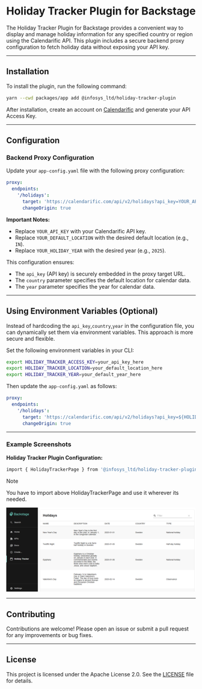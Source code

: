 # Holiday Tracker Plugin for Backstage

The Holiday Tracker Plugin for Backstage provides a convenient way to display and manage holiday information for any specified country or region using the Calendarific API. This plugin includes a secure backend proxy configuration to fetch holiday data without exposing your API key.

---

## Installation

To install the plugin, run the following command:

```bash
yarn --cwd packages/app add @infosys_ltd/holiday-tracker-plugin
```

After installation, create an account on [Calendarific](https://calendarific.com/) and generate your API Access Key.

---

## Configuration

### Backend Proxy Configuration

Update your `app-config.yaml` file with the following proxy configuration:

```yaml
proxy:
  endpoints:
    '/holidays':
      target: 'https://calendarific.com/api/v2/holidays?api_key=YOUR_API_KEY&country=YOUR_DEFAULT_LOCATION&year=YOUR_HOLIDAY_YEAR'
      changeOrigin: true
```

**Important Notes:**
- Replace `YOUR_API_KEY` with your Calendarific API key.
- Replace `YOUR_DEFAULT_LOCATION` with the desired default location (e.g., `IN`).
- Replace `YOUR_HOLIDAY_YEAR` with the desired year (e.g., `2025`).

This configuration ensures:
- The `api_key` (API key) is securely embedded in the proxy target URL.
- The `country` parameter specifies the default location for calendar data.
- The `year` parameter specifies the year for calendar data.

---

## Using Environment Variables (Optional)

Instead of hardcoding the `api_key`,`country`,`year` in the configuration file, you can dynamically set them via environment variables. This approach is more secure and flexible.

Set the following environment variables in your CLI:

```bash
export HOLIDAY_TRACKER_ACCESS_KEY=your_api_key_here
export HOLIDAY_TRACKER_LOCATION=your_default_location_here
export HOLIDAY_TRACKER_YEAR=your_default_year_here
```

Then update the `app-config.yaml` as follows:

```yaml
proxy:
  endpoints:
    '/holidays':
      target: 'https://calendarific.com/api/v2/holidays?api_key=${HOLIDAY_TRACKER_ACCESS_KEY}&country=${HOLIDAY_TRACKER_LOCATION}&year=${HOLIDAY_TRACKER_YEAR}'
      changeOrigin: true
```

---

### Example Screenshots

**Holiday Tracker Plugin Configuration:**

```bash
import { HolidayTrackerPage } from '@infosys_ltd/holiday-tracker-plugin';
```
> [!NOTE]
> You have to import above HolidayTrackerPage and use it wherever its needed.

![Holiday Tracker Page](https://github.com/Infosys/holiday-tracker-plugin/blob/main/plugins/holiday-tracker/src/docs/holidaytrackerplugin.png)

---

## Contributing

Contributions are welcome! Please open an issue or submit a pull request for any improvements or bug fixes.

---

## License

This project is licensed under the Apache License 2.0. See the [LICENSE](https://github.com/Infosys/holiday-tracker-plugin/blob/main/LICENSE) file for details.
